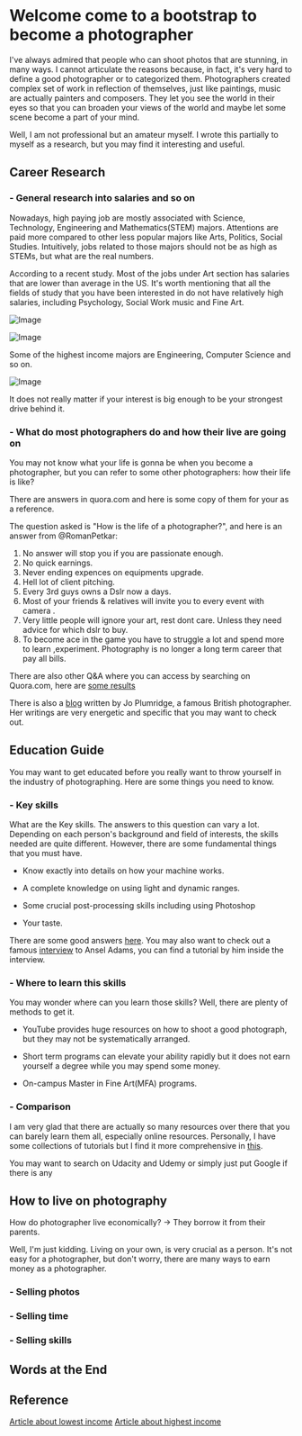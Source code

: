 
# Welcome come to a bootstrap to become a photographer

I've always admired that people who can shoot photos that are stunning, in many ways. I cannot articulate the reasons because, in fact, it's very hard to define a good photographer or to categorized them. Photographers created complex set of work in reflection of themselves, just like paintings, music are actually painters and composers. They let you see the world in their eyes so that you can broaden your views of the world and maybe let some scene become a part of your mind.

Well, I am not professional but an amateur myself. I wrote this partially to myself as a research, but you may find it interesting and useful.


## Career Research

### - General research into salaries and so on

Nowadays, high paying job are mostly associated with Science, Technology, Engineering and Mathematics(STEM) majors. Attentions are paid more compared to other less popular majors like Arts, Politics, Social Studies. Intuitively, jobs related to those majors should not be as high as STEMs, but what are the real numbers.

According to a recent study. Most of the jobs under Art section has salaries that are lower than average in the US. It's worth mentioning that all the fields of study that you have been interested in do not have relatively high salaries, including Psychology, Social Work music and Fine Art. 

![Image](../BootstrapOfPhotographer/assets/images/stats.jpeg)

![Image](../BootstrapOfPhotographer/assets/images/collegeMajorsEarnLowest.jpeg)

Some of the highest income majors are Engineering, Computer Science and so on.

![Image](../BootstrapOfPhotographer/assets/images/collegeMajorHighest.jpeg)

It does not really matter if your interest is big enough to be your strongest drive behind it.


### - What do most photographers do and how their live are going on

You may not know what your life is gonna be when you become a photographer, but you can refer to some other photographers: how their life is like?

There are answers in quora.com and here is some copy of them for your as a reference.

The question asked is "How is the life of a photographer?", and here is an answer from @RomanPetkar:

1. No answer will stop you if you are passionate enough.
2. No quick earnings.
3. Never ending expences on equipments upgrade.
4. Hell lot of client pitching.
5. Every 3rd guys owns a Dslr now a days.
6. Most of your friends & relatives will invite you to every event with camera .
7. Very little people will ignore your art, rest dont care. Unless they need advice for which dslr to buy.
8. To become ace in the game you have to struggle a lot and spend more to learn ,experiment. Photography is no longer a long term career that pay all bills.

There are also other Q&A where you can access by searching on Quora.com, here are [some results](https://www.quora.com/search?q=how+is+photographers+life)

There is also a [blog](https://contrastly.com/day-in-the-life-professional-photographer/) written by Jo Plumridge, a famous British photographer. Her writings are very energetic and specific that you may want to check out.

## Education Guide

You may want to get educated before you really want to throw yourself in the industry of photographing. Here are some things you need to know.

### - Key skills

What are the Key skills. The answers to this question can vary a lot. Depending on each person's background and field of interests, the skills needed are quite different. However, there are some fundamental things that you must have.

- Know exactly into details on how your machine works.

- A complete knowledge on using light and dynamic ranges.

- Some crucial post-processing skills including using Photoshop

- Your taste.

There are some good answers [here](https://www.quora.com/What-are-the-essential-skills-for-a-photographer). You may also want to check out a famous [interview](https://expertphotography.com/10-photography-lessons-from-ansel-adams/) to Ansel Adams, you can find a tutorial by him inside the interview.


### - Where to learn this skills

You may wonder where can you learn those skills? Well, there are plenty of methods to get it.

- YouTube provides huge resources on how to shoot a good photograph, but they may not be systematically arranged.

- Short term programs can elevate your ability rapidly but it does not earn yourself a degree while you may spend some money.

- On-campus Master in Fine Art(MFA) programs.

### - Comparison

I am very glad that there are actually so many resources over there that you can barely learn them all, especially online resources. Personally, I have some collections of tutorials but I find it more comprehensive in [this](https://www.quora.com/How-do-I-learn-photography-1).

You may want to search on Udacity and Udemy or simply just put Google if there is any 

## How to live on photography

How do photographer live economically? -> They borrow it from their parents.

Well, I'm just kidding. Living on your own, is very crucial as a person. It's not easy for a photographer, but don't worry, there are many ways to earn money as a photographer.

### - Selling photos

### - Selling time

### - Selling skills

## Words at the End

## Reference
[Article about lowest income](https://www.forbes.com/sites/niallmccarthy/2017/05/02/the-lowest-paying-college-majors-in-the-u-s-infographic/#39eaef3f24e4)
[Article about highest income](https://www.statista.com/chart/1795/the-highest-earning-majors-in-the-united-states/)